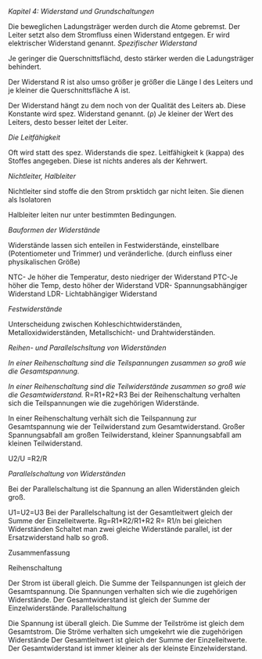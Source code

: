 _Kapitel 4: Widerstand und Grundschaltungen_

Die beweglichen Ladungsträger werden durch die Atome gebremst. Der Leiter setzt also dem Stromfluss einen Widerstand entgegen. Er wird elektrischer Widerstand genannt.
_Spezifischer Widerstand_

Je geringer die Querschnittsflächd, desto stärker werden die Ladungsträger behindert.

Der Widerstand R ist also umso größer je größer die Länge l des Leiters und je kleiner die Querschnittsfläche A ist.

Der Widerstand hängt zu dem noch von der Qualität des Leiters ab. Diese Konstante wird spez. Widerstand genannt. (ρ)
Je kleiner der Wert des Leiters, desto besser leitet der Leiter.


_Die Leitfähigkeit_

Oft wird statt des spez. Widerstands die spez. Leitfähigkeit k (kappa) des Stoffes angegeben. Diese ist nichts anderes als der Kehrwert.

_Nichtleiter, Halbleiter_

Nichtleiter sind stoffe die den Strom prsktidch gar nicht leiten. Sie dienen als Isolatoren

Halbleiter leiten nur unter bestimmten Bedingungen.

_Bauformen der Widerstände_

Widerstände lassen sich enteilen in Festwiderstände, einstellbare (Potentiometer und Trimmer) und veränderliche.
 (durch einfluss einer physikalischen Größe)
 
NTC- Je höher die Temperatur, desto niedriger der Widerstand
PTC-Je höher die Temp, desto höher der Widerstand
VDR- Spannungsabhängiger Widerstand
LDR- Lichtabhängiger Widerstand

 
_Festwiderstände_

Unterscheidung zwischen Kohleschichtwiderständen, Metalloxidwiderständen, Metallschicht- und Drahtwiderständen.


_Reihen- und Parallelschsltung von Widerständen_

*In einer Reihenschaltung sind die Teilspannungen zusammen so groß wie die Gesamtspannung.*

_In einer Reihenschaltung sind die Teilwiderstände zusammen so groß wie die Gesamtwiderstand._
R=R1+R2+R3
Bei der Reihenschaltung verhalten sich die Teilspannungen wie die zugehörigen Widerstände.

In einer Reihenschaltung verhält sich die Teilspannung zur Gesamtspannung wie der Teilwiderstand zum Gesamtwiderstand.
Großer Spannungsabfall am großen Teilwiderstand, kleiner Spannungsabfall am kleinen Teilwiderstand.

U2/U =R2/R

_Parallelschaltung von Widerständen_

Bei der Parallelschaltung ist die Spannung an allen Widerständen gleich groß.

U1=U2=U3
Bei der Parallelschaltung ist der Gesamtleitwert gleich der Summe der Einzelleitwerte.
Rg=R1*R2/R1+R2
R= R1/n bei gleichen Widerständen
Schaltet man zwei gleiche Widerstände parallel, ist der Ersatzwiderstand halb so groß.

Zusammenfassung

Reihenschaltung

Der Strom ist überall gleich.
Die Summe der Teilspannungen ist gleich der Gesamtspannung.
Die Spannungen verhalten sich wie die zugehörigen Widerstände.
Der Gesamtwiderstand ist gleich der Summe der Einzelwiderstände.
Parallelschaltung

Die Spannung ist überall gleich.
Die Summe der Teilströme ist gleich dem Gesamtstrom.
Die Ströme verhalten sich umgekehrt wie die zugehörigen Widerstände
Der Gesamtleitwert ist gleich der Summe der Einzelleitwerte.
Der Gesamtwiderstand ist immer kleiner als der kleinste Einzelwiderstand.
